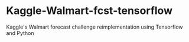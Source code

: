 # Kaggle-Walmart-fcst-tensorflow
Kaggle's Walmart forecast challenge reimplementation using Tensorflow and Python
